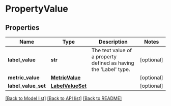 # PropertyValue

## Properties
Name | Type | Description | Notes
------------ | ------------- | ------------- | -------------
**label_value** | **str** | The text value of a property defined as having the &#39;Label&#39; type. | [optional] 
**metric_value** | [**MetricValue**](MetricValue.md) |  | [optional] 
**label_value_set** | [**LabelValueSet**](LabelValueSet.md) |  | [optional] 

[[Back to Model list]](../README.md#documentation-for-models) [[Back to API list]](../README.md#documentation-for-api-endpoints) [[Back to README]](../README.md)


